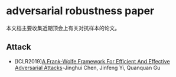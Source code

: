 # adversarial robustness paper
本文档主要收集近期顶会上有关对抗样本的论文。
## Attack
- [ICLR2019][A Frank-Wolfe Framework For Efficient And Effective Adversarial Attacks](https://arxiv.org/abs/1811.10828)-Jinghui Chen, Jinfeng Yi, Quanquan Gu
